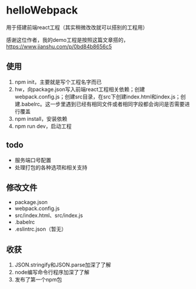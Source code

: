 # helloWebpack

用于搭建前端react工程（其实稍微改改就可以搭别的工程用）

感谢这位作者，我的demo工程是按照这篇文章搭的，https://www.jianshu.com/p/0bd84b8656c5

## 使用
1. npm init，主要就是写个工程名字而已
2. hw，向package.json写入前端react工程相关依赖；创建webpack.config.js；创建src目录，在src下创建index.html和index.js；创建.babelrc。这一步里遇到已经有相同文件或者相同字段都会询问是否需要进行覆盖
3. npm install，安装依赖
4. npm run dev，启动工程

## todo
- 服务端口号配置
- 处理打包的各种选项和相关支持

## 修改文件
- package.json
- webpack.config.js
- src/index.html、src/index.js
- .babelrc
- .eslintrc.json（暂无）

## 收获
1. JSON.stringify和JSON.parse加深了了解
2. node编写命令行程序加深了了解
3. 发布了第一个npm包





